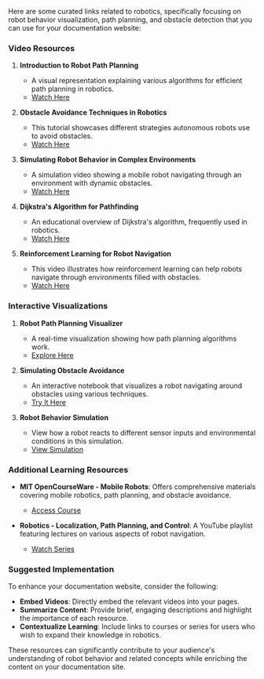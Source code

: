 Here are some curated links related to robotics, specifically focusing on robot behavior visualization, path planning, and obstacle detection that you can use for your documentation website:

### Video Resources

1. **Introduction to Robot Path Planning**
   - A visual representation explaining various algorithms for efficient path planning in robotics.
   - [Watch Here](https://www.youtube.com/watch?v=3Cw0DgEUsdk)

2. **Obstacle Avoidance Techniques in Robotics**
   - This tutorial showcases different strategies autonomous robots use to avoid obstacles.
   - [Watch Here](https://www.youtube.com/watch?v=8lxuvqccjX8)

3. **Simulating Robot Behavior in Complex Environments**
   - A simulation video showing a mobile robot navigating through an environment with dynamic obstacles.
   - [Watch Here](https://www.youtube.com/watch?v=FoeBvT9lLNI)

4. **Dijkstra's Algorithm for Pathfinding**
   - An educational overview of Dijkstra's algorithm, frequently used in robotics.
   - [Watch Here](https://www.youtube.com/watch?v=XB4bPd4N_7I)

5. **Reinforcement Learning for Robot Navigation**
   - This video illustrates how reinforcement learning can help robots navigate through environments filled with obstacles.
   - [Watch Here](https://www.youtube.com/watch?v=X1rR8YO0Hf8)

### Interactive Visualizations

1. **Robot Path Planning Visualizer**
   - A real-time visualization showing how path planning algorithms work.
   - [Explore Here](https://observablehq.com/@jashkenas/robot-path-planning)

2. **Simulating Obstacle Avoidance**
   - An interactive notebook that visualizes a robot navigating around obstacles using various techniques.
   - [Try It Here](https://observablehq.com/@mcmc/robot-obstacle-avoidance)

3. **Robot Behavior Simulation**
   - View how a robot reacts to different sensor inputs and environmental conditions in this simulation.
   - [View Simulation](https://observablehq.com/@knightofclubs/robot-behavior-simulation)

### Additional Learning Resources

- **MIT OpenCourseWare - Mobile Robots**: Offers comprehensive materials covering mobile robotics, path planning, and obstacle avoidance.
   - [Access Course](https://ocw.mit.edu/courses/aeronautics-and-astronautics/16-59-mobile-robots-spring-2006/)

- **Robotics - Localization, Path Planning, and Control**: A YouTube playlist featuring lectures on various aspects of robot navigation.
   - [Watch Series](https://www.youtube.com/playlist?list=PLD9DAFFBD2A051BA5)

### Suggested Implementation

To enhance your documentation website, consider the following:
- **Embed Videos**: Directly embed the relevant videos into your pages.
- **Summarize Content**: Provide brief, engaging descriptions and highlight the importance of each resource.
- **Contextualize Learning**: Include links to courses or series for users who wish to expand their knowledge in robotics.

These resources can significantly contribute to your audience's understanding of robot behavior and related concepts while enriching the content on your documentation site.